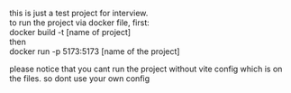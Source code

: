 this is just a test project for interview.  
to run the project via docker file, first:    
docker build -t [name of project]  
then   
docker run  -p 5173:5173 [name of the project]  
  
please notice that you cant run the project without vite config which is on the files. so dont use your own config  
